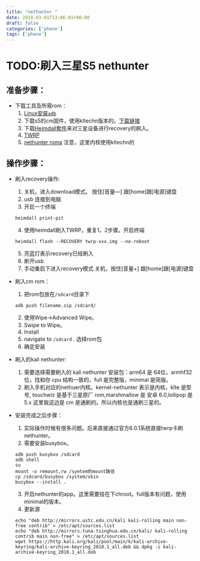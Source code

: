 ```yaml
---
title: "nethunter "
date: 2018-03-01T13:06:01+08:00
draft: false
categories: ['phone']
tags: ['phone']
---
```


# TODO:刷入三星S5 nethunter

## 准备步骤：

- 下载工具及所需rom：  
    1. [Linux安装`adb`](https://wiki.lineageos.org/adb_fastboot_guide.html) 
    2. 下载s5的cm固件，使用kltechn版本的。[下载链接](https://download.lineageos.org/kltechn)
    3. 下载[Heimdall套件](http://glassechidna.com.au/heimdall/#downloads)来对三星设备进行recovery的刷入。
    4. [TWRP](https://dl.twrp.me/kltechn/)
    5. [nethunter roma](https://build.nethunter.com/nightly/3.15.4-20170101-0951/) 注意，这里内核使用kltechn的
<!--more-->

## 操作步骤：

- 刷入recovery操作:
    1. 关机，进入download模式。 按住[音量—] 跟[home]跟[电源]键盘
    2. usb 连接到电脑
    3. 开启一个终端  
    ```
    heimdall print-pit
    ```
    4. 使用heimdall刷入TWRP。重复1，2步骤。开启终端  
    ```
    heimdall flash --RECOVERY twrp-xxx.img --no-reboot
    ```
    5. 亮蓝灯表示recovery已经刷入
    6. 断开usb
    7. 手动重启下进入recovery模式.关机，按住[音量+] 跟[home]跟[电源]键盘

- 刷入cm rom：
    1. 把rom包放在`/sdcard`目录下   
    ```
    adb push filename.zip /sdcard/
    ```
    2. 使用Wipe->Advanced Wipe。
    3. Swipe to Wipe。
    4. Install
    5. navigate to `/sdcard` . 选择rom包
    6. 确定安装

- 刷入的kali nethunter:
    1. 需要选择需要刷入的 kali nethunter 安装包：arm64 是 64位，armhf32位，找和你 cpu 结构一致的，full 是完整版，minimal 是简版。
    2. 刷入手机对应的nethuer内核。kernel-nethunter 表示是内核，klte 是型号, touchwiz 是基于三星原厂 rom,marshmallow 是 安卓 6.0,lollipop 是 5.x 这里我这边是 cm 是通刷的。所以内核也是通刷三星的。

- 安装完成之后步骤：
    1. 实际操作时候有很多问题。后来直接通过官方6.0.1系统直接twrp卡刷nethunter。
    2. 需要安装busybox。  
    ```shell
    adb push busybox /sdcard
    adb shell
    su
    mount -o remount,rw /syetem的mount路径
    cp /sdcard/busybox /system/xbin
    busybox --install .
    ```

    3. 开启nethunter的app。这里需要挂在下chroot。full版本有问题，使用minimal的版本。
    4. 更新源    
    ```
    echo "deb http://mirrors.ustc.edu.cn/kali kali-rolling main non-free contrib" > /etc/apt/sources.list
    echo "deb http://mirrors.tuna.tsinghua.edu.cn/kali/ kali-rolling contrib main non-free" > /etc/apt/sources.list
    wget https://http.kali.org/kali/pool/main/k/kali-archive-keyring/kali-archive-keyring_2018.1_all.deb && dpkg -i kali-archive-keyring_2018.1_all.deb
    ```
    

